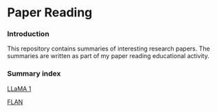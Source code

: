 # Paper Reading

### Introduction 
This repository contains summaries of interesting research papers. 
The summaries are written as part of my paper reading educational activity. 

### Summary index

[LLaMA 1](llama.md)

[FLAN](flan.md)